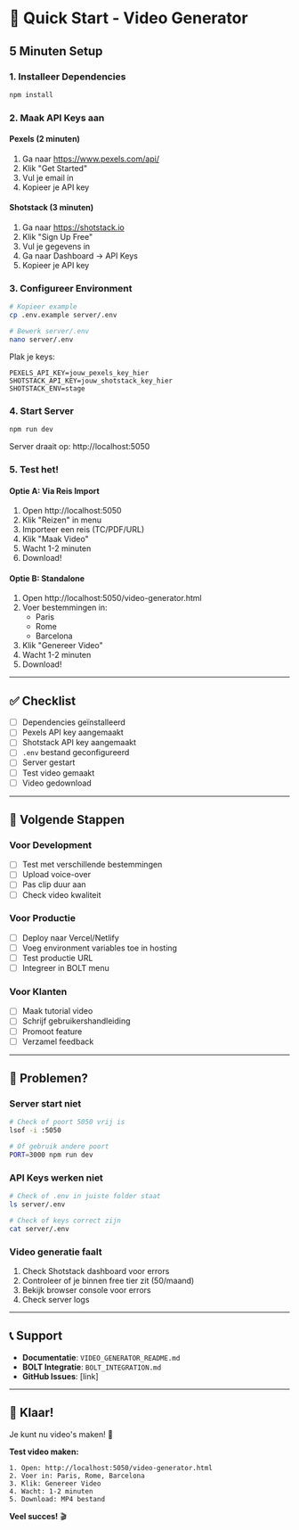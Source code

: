 # 🚀 Quick Start - Video Generator

## 5 Minuten Setup

### 1. Installeer Dependencies
```bash
npm install
```

### 2. Maak API Keys aan

#### Pexels (2 minuten)
1. Ga naar https://www.pexels.com/api/
2. Klik "Get Started"
3. Vul je email in
4. Kopieer je API key

#### Shotstack (3 minuten)
1. Ga naar https://shotstack.io
2. Klik "Sign Up Free"
3. Vul je gegevens in
4. Ga naar Dashboard → API Keys
5. Kopieer je API key

### 3. Configureer Environment
```bash
# Kopieer example
cp .env.example server/.env

# Bewerk server/.env
nano server/.env
```

Plak je keys:
```env
PEXELS_API_KEY=jouw_pexels_key_hier
SHOTSTACK_API_KEY=jouw_shotstack_key_hier
SHOTSTACK_ENV=stage
```

### 4. Start Server
```bash
npm run dev
```

Server draait op: http://localhost:5050

### 5. Test het!

#### Optie A: Via Reis Import
1. Open http://localhost:5050
2. Klik "Reizen" in menu
3. Importeer een reis (TC/PDF/URL)
4. Klik "Maak Video"
5. Wacht 1-2 minuten
6. Download!

#### Optie B: Standalone
1. Open http://localhost:5050/video-generator.html
2. Voer bestemmingen in:
   - Paris
   - Rome
   - Barcelona
3. Klik "Genereer Video"
4. Wacht 1-2 minuten
5. Download!

---

## ✅ Checklist

- [ ] Dependencies geïnstalleerd
- [ ] Pexels API key aangemaakt
- [ ] Shotstack API key aangemaakt
- [ ] `.env` bestand geconfigureerd
- [ ] Server gestart
- [ ] Test video gemaakt
- [ ] Video gedownload

---

## 🎯 Volgende Stappen

### Voor Development
- [ ] Test met verschillende bestemmingen
- [ ] Upload voice-over
- [ ] Pas clip duur aan
- [ ] Check video kwaliteit

### Voor Productie
- [ ] Deploy naar Vercel/Netlify
- [ ] Voeg environment variables toe in hosting
- [ ] Test productie URL
- [ ] Integreer in BOLT menu

### Voor Klanten
- [ ] Maak tutorial video
- [ ] Schrijf gebruikershandleiding
- [ ] Promoot feature
- [ ] Verzamel feedback

---

## 🐛 Problemen?

### Server start niet
```bash
# Check of poort 5050 vrij is
lsof -i :5050

# Of gebruik andere poort
PORT=3000 npm run dev
```

### API Keys werken niet
```bash
# Check of .env in juiste folder staat
ls server/.env

# Check of keys correct zijn
cat server/.env
```

### Video generatie faalt
1. Check Shotstack dashboard voor errors
2. Controleer of je binnen free tier zit (50/maand)
3. Bekijk browser console voor errors
4. Check server logs

---

## 📞 Support

- **Documentatie**: `VIDEO_GENERATOR_README.md`
- **BOLT Integratie**: `BOLT_INTEGRATION.md`
- **GitHub Issues**: [link]

---

## 🎉 Klaar!

Je kunt nu video's maken! 🚀

**Test video maken:**
```
1. Open: http://localhost:5050/video-generator.html
2. Voer in: Paris, Rome, Barcelona
3. Klik: Genereer Video
4. Wacht: 1-2 minuten
5. Download: MP4 bestand
```

**Veel succes!** 🎬
